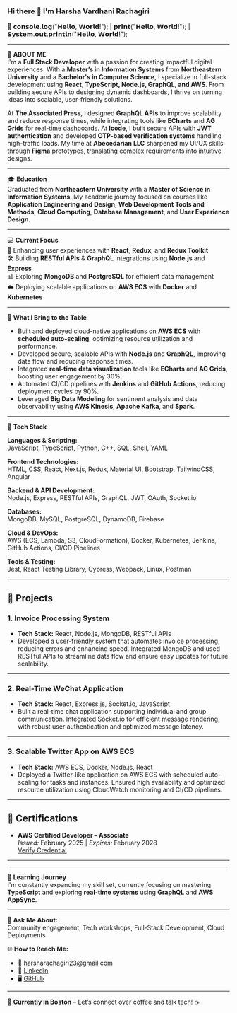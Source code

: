 ### Hi there 👋 I'm Harsha Vardhani Rachagiri

🧠 𝗰𝗼𝗻𝘀𝗼𝗹𝗲.𝗹𝗼𝗴("𝗛𝗲𝗹𝗹𝗼, 𝗪𝗼𝗿𝗹𝗱!"); | 𝗽𝗿𝗶𝗻𝘁("𝗛𝗲𝗹𝗹𝗼, 𝗪𝗼𝗿𝗹𝗱!"); | 𝗦𝘆𝘀𝘁𝗲𝗺.𝗼𝘂𝘁.𝗽𝗿𝗶𝗻𝘁𝗹𝗻("𝗛𝗲𝗹𝗹𝗼, 𝗪𝗼𝗿𝗹𝗱!");  

---

🌟 **ABOUT ME**  
I'm a **Full Stack Developer** with a passion for creating impactful digital experiences. With a **Master’s in Information Systems** from **Northeastern University** and a **Bachelor's in Computer Science**, I specialize in full-stack development using **React, TypeScript, Node.js, GraphQL, and AWS**. From building secure APIs to designing dynamic dashboards, I thrive on turning ideas into scalable, user-friendly solutions.

At **The Associated Press**, I designed **GraphQL APIs** to improve scalability and reduce response times, while integrating tools like **ECharts** and **AG Grids** for real-time dashboards. At **Icode**, I built secure APIs with **JWT authentication** and developed **OTP-based verification systems** handling high-traffic loads. My time at **Abecedarian LLC** sharpened my UI/UX skills through **Figma** prototypes, translating complex requirements into intuitive designs.

---

🎓 **Education**  
Graduated from **Northeastern University** with a **Master of Science in Information Systems**. My academic journey focused on courses like **Application Engineering and Design**, **Web Development Tools and Methods**, **Cloud Computing**, **Database Management**, and **User Experience Design**.

---

💻 **Current Focus**  
🚀 Enhancing user experiences with **React**, **Redux**, and **Redux Toolkit**  
🛠️ Building **RESTful APIs** & **GraphQL** integrations using **Node.js** and **Express**  
📊 Exploring **MongoDB** and **PostgreSQL** for efficient data management  
☁️ Deploying scalable applications on **AWS ECS** with **Docker** and **Kubernetes**

---

💪 **What I Bring to the Table**  
- Built and deployed cloud-native applications on **AWS ECS** with **scheduled auto-scaling**, optimizing resource utilization and performance.  
- Developed secure, scalable APIs with **Node.js** and **GraphQL**, improving data flow and reducing response times.  
- Integrated **real-time data visualization** tools like **ECharts** and **AG Grids**, boosting user engagement by 30%.  
- Automated CI/CD pipelines with **Jenkins** and **GitHub Actions**, reducing deployment cycles by 90%.  
- Leveraged **Big Data Modeling** for sentiment analysis and data observability using **AWS Kinesis**, **Apache Kafka**, and **Spark**.

---

🚀 **Tech Stack**  

**Languages & Scripting:**  
JavaScript, TypeScript, Python, C++, SQL, Shell, YAML  

**Frontend Technologies:**  
HTML, CSS, React, Next.js, Redux, Material UI, Bootstrap, TailwindCSS, Angular  

**Backend & API Development:**  
Node.js, Express, RESTful APIs, GraphQL, JWT, OAuth, Socket.io  

**Databases:**  
MongoDB, MySQL, PostgreSQL, DynamoDB, Firebase  

**Cloud & DevOps:**  
AWS (ECS, Lambda, S3, CloudFormation), Docker, Kubernetes, Jenkins, GitHub Actions, CI/CD Pipelines  

**Tools & Testing:**  
Jest, React Testing Library, Cypress, Webpack, Linux, Postman  

---

## 🌟 Projects

### 1. Invoice Processing System
- **Tech Stack:** React, Node.js, MongoDB, RESTful APIs
- Developed a user-friendly system that automates invoice processing, reducing errors and enhancing speed. Integrated MongoDB and used RESTful APIs to streamline data flow and ensure easy updates for future scalability.


---

### 2. Real-Time WeChat Application
- **Tech Stack:** React, Express.js, Socket.io, JavaScript
- Built a real-time chat application supporting individual and group communication. Integrated Socket.io for efficient message rendering, with robust user authentication and optimized message latency.


---

### 3. Scalable Twitter App on AWS ECS
- **Tech Stack:** AWS ECS, Docker, Node.js, React
- Deployed a Twitter-like application on AWS ECS with scheduled auto-scaling for tasks and instances. Ensured high availability and optimized resource utilization using CloudWatch monitoring and CI/CD pipelines.


---

## 📜 Certifications
- **AWS Certified Developer – Associate**  
  *Issued:* February 2025 | *Expires:* February 2028  
  [Verify Credential](https://cp.certmetrics.com/amazon/en/public/verify/credential/5b94e57fc732491c8dcb76787e139dbb)

---

---

🌱 **Learning Journey**  
I'm constantly expanding my skill set, currently focusing on mastering **TypeScript** and exploring **real-time systems** using **GraphQL** and **AWS AppSync**.

---

💬 **Ask Me About:**  
Community engagement, Tech workshops, Full-Stack Development, Cloud Deployments  

🌐 **How to Reach Me:**  
- 📧 [harsharachagiri23@gmail.com](mailto:harsharachagiri23@gmail.com)  
- 💼 [LinkedIn](https://www.linkedin.com/in/harsha-rachagiri/)  
- 🖥️ [GitHub](https://github.com/harsharachagiri23)

---

📍 **Currently in Boston** – Let’s connect over coffee and talk tech! ☕
